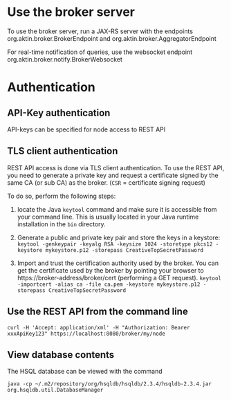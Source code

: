 Use the broker server
=====================

To use the broker server, run a JAX-RS server with
the endpoints org.aktin.broker.BrokerEndpoint and
org.aktin.broker.AggregatorEndpoint

For real-time notification of queries, use the websocket
endpoint org.aktin.broker.notify.BrokerWebsocket



Authentication
==============

API-Key authentication
----------------------
API-keys can be specified for node access to REST API 

TLS client authentication
-------------------------
REST API access is done via TLS client authentication. To use the
REST API, you need to generate a private key and request a certificate 
signed by the same CA (or sub CA) as the broker. (`CSR` = certificate signing request)

To do so, perform the following steps:

1. locate the Java `keytool` command and make sure it is accessible 
from your command line. This is usually located in your Java runtime installation
in the `bin` directory.

2. Generate a public and private key pair and store the keys in a keystore: `keytool -genkeypair -keyalg RSA -keysize 1024 -storetype pkcs12 -keystore mykeystore.p12 -storepass CreativeTopSecretPassword`

3. Import and trust the certification authority used by the broker. You can get the certificate
used by the broker by pointing your browser to https://broker-address/broker/cert (performing a GET request).
`keytool -importcert -alias ca -file ca.pem -keystore mykeystore.p12 -storepass CreativeTopSecretPassword`


Use the REST API from the command line
--------------------------------------

```
curl -H 'Accept: application/xml' -H "Authorization: Bearer xxxApiKey123" https://localhost:8080/broker/my/node
```

View database contents
----------------------
The HSQL database can be viewed with the command
```
java -cp ~/.m2/repository/org/hsqldb/hsqldb/2.3.4/hsqldb-2.3.4.jar org.hsqldb.util.DatabaseManager

```
 